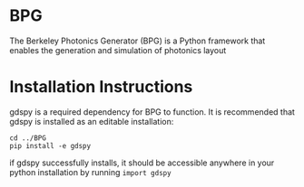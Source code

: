 # BPG
The Berkeley Photonics Generator (BPG) is a Python framework that enables the generation and simulation of photonics layout

# Installation Instructions
gdspy is a required dependency for BPG to function. It is recommended that gdspy is installed as an editable installation:

```
cd ../BPG
pip install -e gdspy
```

if gdspy successfully installs, it should be accessible anywhere in your python installation by running `import gdspy`

